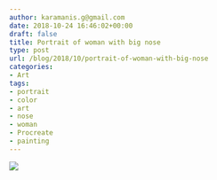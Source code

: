 ```yaml
---
author: karamanis.g@gmail.com
date: 2018-10-24 16:46:02+00:00
draft: false
title: Portrait of woman with big nose
type: post
url: /blog/2018/10/portrait-of-woman-with-big-nose
categories:
- Art
tags:
- portrait
- color
- art
- nose
- woman
- Procreate
- painting
---
```




  
   ![](https://images.squarespace-cdn.com/content/v1/4f3f61bae4b063b909445965/1540399454213-T67EFIYUPN3EBG0RGDZR/ke17ZwdGBToddI8pDm48kO6t_FIigFZlD-2ukJs68NZ7gQa3H78H3Y0txjaiv_0fDoOvxcdMmMKkDsyUqMSsMWxHk725yiiHCCLfrh8O1z5QPOohDIaIeljMHgDF5CVlOqpeNLcJ80NK65_fV7S1UdQnRCmyfmE32mt8hf8jTbpNOvskeoRv-ygqK_y0NLe3pygZMNSAPtQr-kV0SxGO-A/image-asset.jpeg?format=original)

  


